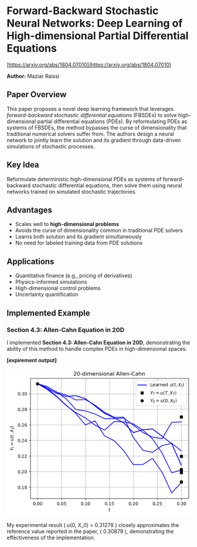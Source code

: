 # Forward-Backward Stochastic Neural Networks: Deep Learning of High-dimensional Partial Differential Equations
[https://arxiv.org/abs/1804.07010](https://arxiv.org/abs/1804.07010)

**Author:** Maziar Raissi 

## Paper Overview  
This paper proposes a novel deep learning framework that leverages *forward-backward stochastic differential equations* (FBSDEs) to solve high-dimensional partial differential equations (PDEs). By reformulating PDEs as systems of FBSDEs, the method bypasses the curse of dimensionality that traditional numerical solvers suffer from. The authors design a neural network to jointly learn the solution and its gradient through data-driven simulations of stochastic processes.

## Key Idea  
Reformulate deterministic high-dimensional PDEs as systems of forward-backward stochastic differential equations, then solve them using neural networks trained on simulated stochastic trajectories.

## Advantages  
- Scales well to **high-dimensional problems**
- Avoids the curse of dimensionality common in traditional PDE solvers
- Learns both solution and its gradient simultaneously
- No need for labeled training data from PDE solutions

## Applications  
- Quantitative finance (e.g., pricing of derivatives)
- Physics-informed simulations
- High-dimensional control problems
- Uncertainty quantification

## Implemented Example

### Section 4.3: Allen-Cahn Equation in 20D
I implemented **Section 4.3: Allen-Cahn Equation in 20D**, demonstrating the ability of this method to handle complex PDEs in high-dimensional spaces.

**[expirement output]**
<p align="center">
  <img src="output.png" height="400"/>
</p>

My experimental result \( u(0, X_0) = 0.31278 \) closely approximates the reference value reported in the paper, \( 0.30879 \), demonstrating the effectiveness of the implementation.

